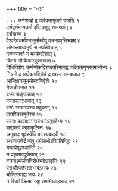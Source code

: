 +++
title = "०३"

+++
कर्मशब्दो द्र व्यदेवतायुक्तो यजतिः १  
दर्शपूर्णमासधर्मा इष्टिपशुषु सामर्थ्यात् २  
दर्शनाच्च ३  
वैश्वदेवधर्माश्चातुर्मास्येषु वचनप्रवृत्तिभ्याम् ४  
सोमाच्चाऽवभृथे सामप्रतिषेधात् ५  
कणवत्पशौ न मन्त्रोपदेशात् ६  
विशये लौकिकमयुक्तत्वात् ७  
विधिविशेषः कर्मण्येकद्विशब्दपरिमाणद्र व्यदेवतागुणसामान्येभ्यः ८  
नियमो द्र व्यदेवताविरोधे द्र व्यस्य समवायात् ९  
आमिक्षायामुभयोस्तन्निर्वृत्तेः १०  
नैकचोदनात् ११  
दध्नः सङ्घातात् १२  
पयसस्तद्भावात् १३  
पशोः सान्नाय्यस्य तदुक्तम् १४  
प्रायश्चित्तश्रुतेश्च १५  
पयसः कालाऽनन्तर्यधर्माऽनुग्रहेभ्यः १६  
सद्यस्त्वं काशकृत्स्निः १७  
अनुवादः पूर्वस्येति वात्स्यबादरी १८  
स्थानापत्तेर्द्र व्येषु धर्मलाभोऽविप्रतिषिद्धः १९  
यथार्थमूहश्चोदिते २०  
न प्रकृतावपूर्वत्वात् २१  
वचनाऽर्थलोपविरोधेभ्योऽप्रवृत्तिः २२  
परार्थोत्पत्तेस्तदभावेऽभावः २३  
चोदितत्वाद्वा भावः २४  
न विपक्षे क्रियाः स्युः समभिव्याहारात् २५  
